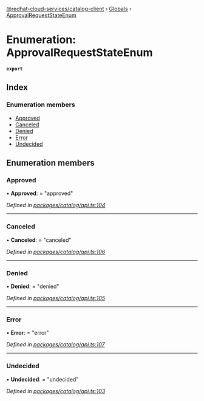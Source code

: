 [@redhat-cloud-services/catalog-client](../README.md) › [Globals](../globals.md) › [ApprovalRequestStateEnum](approvalrequeststateenum.md)

# Enumeration: ApprovalRequestStateEnum

**`export`** 

## Index

### Enumeration members

* [Approved](approvalrequeststateenum.md#approved)
* [Canceled](approvalrequeststateenum.md#canceled)
* [Denied](approvalrequeststateenum.md#denied)
* [Error](approvalrequeststateenum.md#error)
* [Undecided](approvalrequeststateenum.md#undecided)

## Enumeration members

###  Approved

• **Approved**: = "approved"

*Defined in [packages/catalog/api.ts:104](https://github.com/leSamo/javascript-clients/blob/master/packages/catalog/api.ts#L104)*

___

###  Canceled

• **Canceled**: = "canceled"

*Defined in [packages/catalog/api.ts:106](https://github.com/leSamo/javascript-clients/blob/master/packages/catalog/api.ts#L106)*

___

###  Denied

• **Denied**: = "denied"

*Defined in [packages/catalog/api.ts:105](https://github.com/leSamo/javascript-clients/blob/master/packages/catalog/api.ts#L105)*

___

###  Error

• **Error**: = "error"

*Defined in [packages/catalog/api.ts:107](https://github.com/leSamo/javascript-clients/blob/master/packages/catalog/api.ts#L107)*

___

###  Undecided

• **Undecided**: = "undecided"

*Defined in [packages/catalog/api.ts:103](https://github.com/leSamo/javascript-clients/blob/master/packages/catalog/api.ts#L103)*
